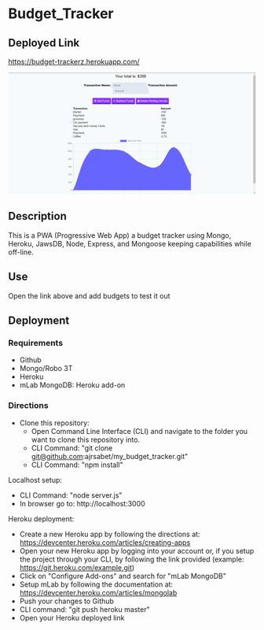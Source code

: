 # Budget_Tracker

## Deployed Link
https://budget-trackerz.herokuapp.com/

![Screenshot](./Budget_screenshot.png)

## Description
This is a PWA (Progressive Web App) a budget tracker using Mongo, Heroku, JawsDB, Node, Express, and Mongoose keeping capabilities while off-line.

## Use
Open the link above and add budgets to test it out

## Deployment

### Requirements 
  - Github
  - Mongo/Robo 3T
  - Heroku
  - mLab MongoDB: Heroku add-on

### Directions
  - Clone this repository:
    - Open Command Line Interface (CLI) and navigate to the folder you want to clone this repository into.
    - CLI Command: "git clone git@github.com:ajrsabet/my_budget_tracker.git"
    - CLI Command: "npm install"
  
  Localhost setup:
  - CLI Command: "node server.js"
  - In browser go to: http://localhost:3000
  
  Heroku deployment:
  - Create a new Heroku app by following the directions at: https://devcenter.heroku.com/articles/creating-apps
  - Open your new Heroku app by logging into your account or, if you setup the project through your CLI, by following the link provided (example: https://git.heroku.com/example.git)
  - Click on "Configure Add-ons" and search for "mLab MongoDB"
  - Setup mLab by following the documentation at: https://devcenter.heroku.com/articles/mongolab
  - Push your changes to Github
  - CLI command: "git push heroku master"
  - Open your Heroku deployed link


